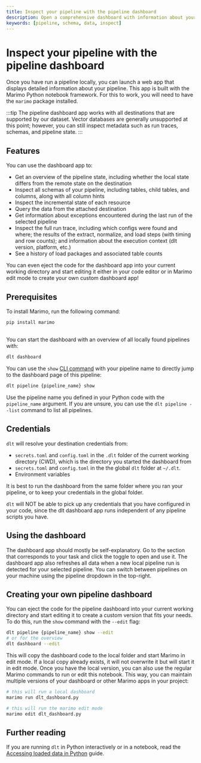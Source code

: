 ```yaml
---
title: Inspect your pipeline with the pipeline dashboard
description: Open a comprehensive dashboard with information about your pipeline
keywords: [pipeline, schema, data, inspect]
---
```


# Inspect your pipeline with the pipeline dashboard

Once you have run a pipeline locally, you can launch a web app that displays detailed information about your pipeline. This app is built with the Marimo Python notebook framework. For this to work, you will need to have the `marimo` package installed.

:::tip
The pipeline dashboard app works with all destinations that are supported by our dataset. Vector databases are generally unsupported at this point; however, you can still inspect metadata such as run traces, schemas, and pipeline state.
:::

## Features

You can use the dashboard app to:

* Get an overview of the pipeline state, including whether the local state differs from the remote state on the destination
* Inspect all schemas of your pipeline, including tables, child tables, and columns, along with all column hints
* Inspect the incremental state of each resource
* Query the data from the attached destination
* Get information about exceptions encountered during the last run of the selected pipeline
* Inspect the full run trace, including which configs were found and where; the results of the extract, normalize, and load steps (with timing and row counts); and information about the execution context (dlt version, platform, etc.)
* See a history of load packages and associated table counts

You can even eject the code for the dashboard app into your current working directory and start editing it either in your code editor or in Marimo edit mode to create your own custom dashboard app!

## Prerequisites

To install Marimo, run the following command:
```sh
pip install marimo
```

## 

You can start the dashboard with an overview of all locally found pipelines with:

```sh
dlt dashboard
```

You can use the `show` [CLI command](../../reference/command-line-interface.md#dlt-pipeline-show)
with your pipeline name to directly jump to the dashboard page of this pipeline:

```sh
dlt pipeline {pipeline_name} show
```

Use the pipeline name you defined in your Python code with the `pipeline_name` argument. If you are unsure, you can use the `dlt pipeline --list` command to list all pipelines.

## Credentials

`dlt` will resolve your destination credentials from:
* `secrets.toml` and `config.toml` in the `.dlt` folder of the current working directory (CWD), which is the directory you started the dashboard from 
* `secrets.toml` and `config.toml` in the the global `dlt` folder at `~/.dlt`. 
* Environment variables

It is best to run the dashboard from the same folder where you ran your pipeline, or to keep your credentials in the global folder.

`dlt` will NOT be able to pick up any credentials that you have configured in your code, since the dlt dashboard app runs independent of any pipeline scripts you have.

## Using the dashboard

The dashboard app should mostly be self-explanatory. Go to the section that corresponds to your task and click the toggle to open and use it. The dashboard app also refreshes all data when a new local pipeline run is detected for your selected pipeline. You can switch between pipelines on your machine using the pipeline dropdown in the top-right.

## Creating your own pipeline dashboard

You can eject the code for the pipeline dashboard into your current working directory and start editing it to create a custom version that fits your needs. To do this, run the `show` command with the `--edit` flag:

```sh
dlt pipeline {pipeline_name} show --edit
# or for the overview
dlt dashboard --edit
```

This will copy the dashboard code to the local folder and start Marimo in edit mode. If a local copy already exists, it will not overwrite it but will start it in edit mode. Once you have the local version, you can also use the regular Marimo commands to run or edit this notebook. This way, you can maintain multiple versions of your dashboard or other Marimo apps in your project:

```sh
# this will run a local dashboard
marimo run dlt_dashboard.py

# this will run the marimo edit mode
marimo edit dlt_dashboard.py
```

## Further reading

If you are running `dlt` in Python interactively or in a notebook, read the [Accessing loaded data in Python](./dataset.md) guide.
